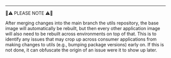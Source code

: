 


---

🚨⚠️ PLEASE NOTE ⚠️🚨

After merging changes into the main branch the utils repository, the base image will automatically be rebuilt, but then every other application image will also need to be rebuilt across environments on top of that.
This is to identify any issues that may crop up across consumer applications from making changes to utils (e.g., bumping package versions) early on.
If this is not done, it can obfuscate the origin of an issue were it to show up later.

